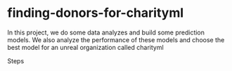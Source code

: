 # finding-donors-for-charityml
In this project, we do some data analyzes and build some prediction models. We also analyze the performance of these models and choose the best model for an unreal organization called charityml

Steps

